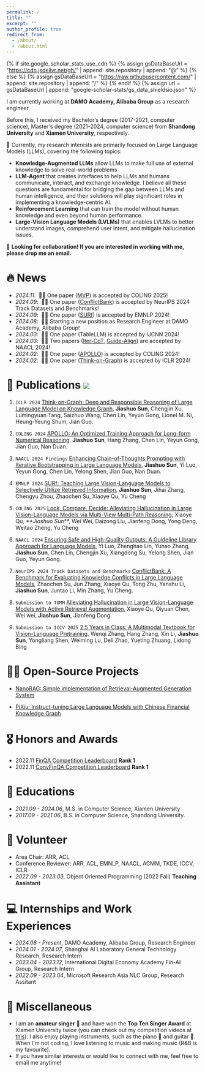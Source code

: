 ```yaml
---
permalink: /
title: ""
excerpt: ""
author_profile: true
redirect_from: 
  - /about/
  - /about.html
---
```


{% if site.google_scholar_stats_use_cdn %}
{% assign gsDataBaseUrl = "https://cdn.jsdelivr.net/gh/" | append: site.repository | append: "@" %}
{% else %}
{% assign gsDataBaseUrl = "https://raw.githubusercontent.com/" | append: site.repository | append: "/" %}
{% endif %}
{% assign url = gsDataBaseUrl | append: "google-scholar-stats/gs_data_shieldsio.json" %}

<span class='anchor' id='about-me'></span>

I am currently working at **DAMO Academy, Alibaba Group** as a research engineer.

Before this, I received my Bachelor’s degree (2017-2021, computer science), Master's degree (2021-2024, computer science) from **Shandong University** and **Xiamen University**, respectively.

🤔 Currently, my research interests are primarily focused on Large Language Models (LLMs), covering the following topics:
- **Knowledge-Augmented LLMs** allow LLMs to make full use of external knowledge to solve real-world problems
- **LLM-Agent** that creates interfaces to help LLMs and humans communicate, interact, and exchange knowledge. I believe all these questions are fundamental for bridging the gap between LLMs and human intelligence, and their solutions will play significant roles in implementing a knowledge-centric AI.
- **Reinforcement Learning** that can train the model without human knowledge and even beyond human performance.
- **Large-Vision Language Models (LVLMs)** that enables LVLMs to better understand images, comprehend user intent, and mitigate hallucination issues.

🤝 **Looking for collaboration! If you are interested in working with me, please drop me an email.**

# 🔥 News
- *2024.11*: &nbsp;🎉🎉 One paper ([MVP](https://arxiv.org/pdf/2408.17150)) is accepted by COLING 2025!
- *2024.09*: &nbsp;🎉🎉 One paper ([ConflictBank](https://arxiv.org/pdf/2408.12076)) is accepted by NeurIPS 2024 Track Datasets and Benchmarks! 
- *2024.09*: &nbsp;🎉🎉 One paper ([SURf](https://arxiv.org/abs/2409.14083#:~:text=Large%20Vision-Language%20Models%20(LVLMs)%20have%20become%20pivotal%20at)) is accepted by EMNLP 2024! 
- *2024.08*: &nbsp;🎉🎉 Starting a new position as Research Engineer at DAMO Academy, Alibaba Group!
- *2024.03*: &nbsp;🎉🎉 One paper (TableLLM) is accepted by IJCNN 2024!
- *2024.03*: &nbsp;🎉🎉 Two papers ([Iter-CoT](https://arxiv.org/abs/2304.11657), [Guide-Align](https://arxiv.org/pdf/2403.11838.pdf)) are accepted by NAACL 2024!
- *2024.02*: &nbsp;🎉🎉 One paper ([APOLLO](https://arxiv.org/abs/2212.07249)) is accepted by COLING 2024! 
- *2024.02*: &nbsp;🎉🎉 One paper ([Think-on-Graph](https://arxiv.org/abs/2307.07697)) is accepted by ICLR 2024! 

# 📝 Publications <a href='https://scholar.google.com/citations?user=JCUiEM4AAAAJ'><img src="https://img.shields.io/endpoint?url={{ url | url_encode }}&logo=Google%20Scholar&labelColor=f6f6f6&color=9cf&style=flat&label=citations"></a>

1. ``ICLR 2024`` [Think-on-Graph: Deep and Responsible Reasoning of Large Language Model on Knowledge Graph](https://arxiv.org/pdf/2307.07697.pdf), **Jiashuo Sun**, Chengjin Xu, Lumingyuan Tang, Saizhuo Wang, Chen Lin, Yeyun Gong, Lionel M. Ni, Heung-Yeung Shum, Jian Guo.

2. ``COLING 2024`` [APOLLO: An Optimized Training Approach for Long-form Numerical Reasoning](https://arxiv.org/abs/2212.07249), **Jiashuo Sun**, Hang Zhang, Chen Lin, Yeyun Gong, Jian Guo, Nan Duan.

3. ``NAACL 2024 Findings`` [Enhancing Chain-of-Thoughts Prompting with Iterative Bootstrapping in Large Language Models](https://arxiv.org/pdf/2304.11657.pdf), **Jiashuo Sun**, Yi Luo, Yeyun Gong, Chen Lin, Yelong Shen, Jian Guo, Nan Duan.

4. ``EMNLP 2024`` [SURf: Teaching Large Vision-Language Models to Selectively Utilize Retrieved Information](https://arxiv.org/abs/2409.14083#:~:text=Large%20Vision-Language%20Models%20(LVLMs)%20have%20become%20pivotal%20at), **Jiashuo Sun**, Jihai Zhang, Chengyu Zhou, Zhaochen Su, Xiaoye Qu, Yu Cheng

5. ``COLING 2025`` [Look, Compare, Decide: Alleviating Hallucination in Large Vision-Language Models via Multi-View Multi-Path Reasoning](https://arxiv.org/pdf/2408.17150), Xiaoye Qu<sup>*</sup>, **Jiashuo Sun<sup>*</sup>**, Wei Wei, Daizong Liu, Jianfeng Dong, Yong Deng, Weitao Zheng, Yu Cheng

6. ``NAACL 2024`` [Ensuring Safe and High-Quality Outputs: A Guideline Library Approach for Language Models](https://arxiv.org/abs/2403.11838), Yi Luo, Zhenghao Lin, Yuhao Zhang, **Jiashuo Sun**, Chen Lin, Chengjin Xu, Xiangdong Su, Yelong Shen, Jian Guo, Yeyun Gong.

7. ``NeurIPS 2024 Track Datasets and Benchmarks`` [ConflictBank: A Benchmark for Evaluating Knowledge Conflicts in Large Language Models](https://arxiv.org/pdf/2408.12076), Zhaochen Su, Jun Zhang, Xiaoye Qu, Tong Zhu, Yanshu Li, **Jiashuo Sun**, Juntao Li, Min Zhang, Yu Cheng.

8. ``Submission to TOMM`` [Alleviating Hallucination in Large Vision-Language Models with Active Retrieval Augmentation](https://arxiv.org/pdf/2408.00555), Xiaoye Qu, Qiyuan Chen, Wei wei, **Jiashuo Sun**, Jianfeng Dong.

9. ``Submission to ICCV 2025`` [2.5 Years in Class: A Multimodal Textbook for Vision-Language Pretraining](https://www.arxiv.org/pdf/2501.00958), Wenqi Zhang, Hang Zhang, Xin Li, **Jiashuo Sun**, Yongliang Shen, Weiming Lu, Deli Zhao, Yueting Zhuang, Lidong Bing

# 👨‍💻 Open-Source Projects
- [NanoRAG: Simple implementation of Retrieval-Augmented Generation System](https://github.com/GasolSun36/NanoRAG)

- [PiXiu: Instruct-tuning Large Language Models with Chinese Financial Knowledge Graph](https://github.com/GasolSun36/pixiu/blob/main/README.md)


# 🎖 Honors and Awards
-  2022.11 [FinQA Competition Leaderboard](https://codalab.lisn.upsaclay.fr/competitions/4138) **Rank 1**
- 2022.11 [ConvFinQA Competition Leaderboard](https://codalab.lisn.upsaclay.fr/competitions/8582) **Rank 1**

# 📖 Educations
- *2021.09 - 2024.06*, M.S. in Computer Science, Xiamen University 
- *2017.09 - 2021.06*, B.S. in Computer Science, Shandong University.

# 💁 Volunteer
- Area Chair: ARR, ACL
- Conference Reviewer: ARR, ACL, EMNLP, NAACL, ACMM, TKDE, ICCV, ICLR
- *2022.09 - 2023.03*, Object Oriented Programming (2022 Fall) **Teaching Assistant**



# 💻 Internships and Work Experiences
- *2024.08 - Present*, DAMO Academy, Alibaba Group, Research Engineer
- *2024.01 - 2024.07*, Shanghai AI Laboratory General Technology Research, Research Intern
- *2023.04 - 2023.12*, International Digital Economy Academy Fin-AI Group, Research Intern
- *2022.09 - 2023.04*, Microsoft Research Asia NLC Group, Research Assitant


# 🎨 Miscellaneous

- I am an **amateur singer** 🎤 and have won the **Top Ten Singer Award** at Xiamen University twice (you can check out my competition videos at [this](https://www.bilibili.com/video/BV1Hs421T7JD/?spm_id_from=333.999.0.0)). I also enjoy playing instruments, such as the piano 🎹 and guitar 🎸. When I'm not coding, I love listening to music and making music (R&B is my favourite).
- If you have similar interests or would like to connect with me, feel free to email me anytime!

